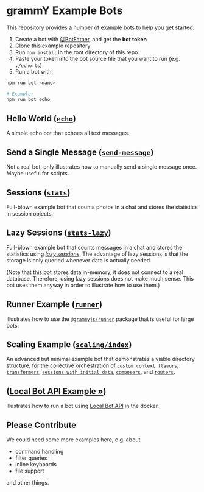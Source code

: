 # grammY Example Bots

This repository provides a number of example bots to help you get started.

1. Create a bot with [@BotFather](https://t.me/BotFather), and get the **bot token**
2. Clone this example repository
3. Run `npm install` in the root directory of this repo
4. Paste your token into the bot source file that you want to run (e.g. `./echo.ts`)
5. Run a bot with:

```bash
npm run bot <name>

# Example:
npm run bot echo
```

## Hello World ([`echo`](./echo.ts))

A simple echo bot that echoes all text messages.

## Send a Single Message ([`send-message`](./send-message.ts))

Not a real bot, only illustrates how to manually send a single message once. Maybe useful for scripts.

## Sessions ([`stats`](./stats.ts))

Full-blown example bot that counts photos in a chat and stores the statistics in session objects.

## Lazy Sessions ([`stats-lazy`](./stats-lazy.ts))

Full-blown example bot that counts messages in a chat and stores the statistics using _[lazy sessions](https://grammy.dev/plugins/session.html#lazy-sessions)_.
The advantage of lazy sessions is that the storage is only queried whenever data is actually needed.

(Note that this bot stores data in-memory, it does not connect to a real database.
Therefore, using lazy sessions does not make much sense.
This bot uses them anyway in order to illustrate how to use them.)

## Runner Example ([`runner`](./runner.ts))

Illustrates how to use the [`@grammyjs/runner`](https://github.com/grammyjs/runner) package that is useful for large bots.

## Scaling Example ([`scaling/index`](./scaling/index.ts))

An advanced but minimal example bot that demonstrates a viable directory structure, for the collective orchestration of [`custom context flavors`](https://grammy.dev/guide/context.html#context-flavours), [`transformers`](https://grammy.dev/advanced/transformers.html#bot-api-transformers), [`sessions with initial data`](https://grammy.dev/plugins/session.html#how-to-use-sessions), [`composers`](https://grammy.dev/advanced/middleware.html#middleware-in-grammy), and [`routers`](https://grammy.dev/plugins/router.html#combining-routers-with-sessions).

##  ([Local Bot API Example »](./local-bot-api))

Illustrates how to run a bot using [Local Bot API](https://core.telegram.org/bots/api#using-a-local-bot-api-server) in the docker.

## Please Contribute

We could need some more examples here, e.g. about

-   command handling
-   filter queries
-   inline keyboards
-   file support

and other things.
